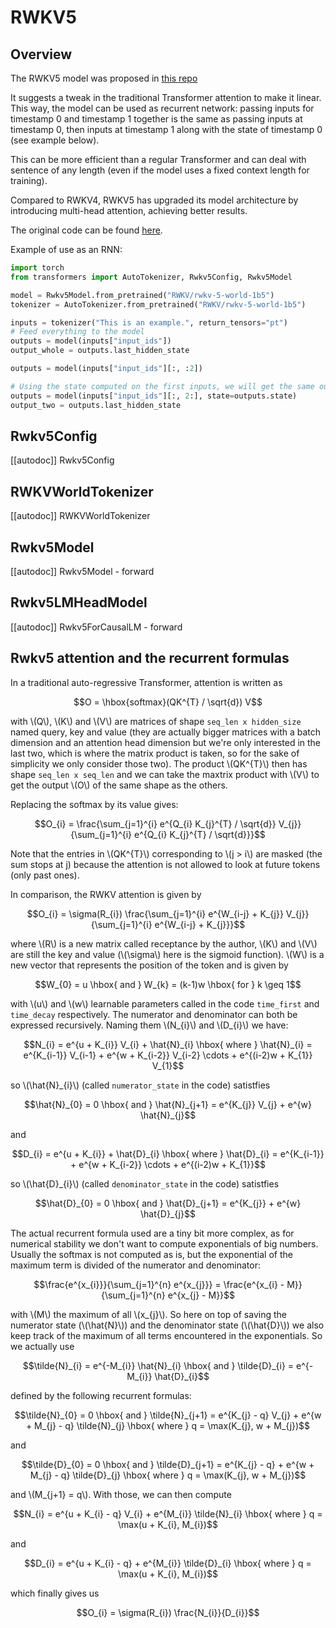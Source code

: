 <!--Copyright 2023 The HuggingFace Team. All rights reserved.

Licensed under the Apache License, Version 2.0 (the "License"); you may not use this file except in compliance with
the License. You may obtain a copy of the License at

http://www.apache.org/licenses/LICENSE-2.0

Unless required by applicable law or agreed to in writing, software distributed under the License is distributed on
an "AS IS" BASIS, WITHOUT WARRANTIES OR CONDITIONS OF ANY KIND, either express or implied. See the License for the
specific language governing permissions and limitations under the License.

⚠️ Note that this file is in Markdown but contain specific syntax for our doc-builder (similar to MDX) that may not be
rendered properly in your Markdown viewer.

-->

# RWKV5

## Overview

The RWKV5 model was proposed in [this repo](https://github.com/BlinkDL/RWKV-LM/tree/main/RWKV-v5)

It suggests a tweak in the traditional Transformer attention to make it linear. This way, the model can be used as recurrent network: passing inputs for timestamp 0 and timestamp 1 together is the same as passing inputs at timestamp 0, then inputs at timestamp 1 along with the state of timestamp 0 (see example below).

This can be more efficient than a regular Transformer and can deal with sentence of any length (even if the model uses a fixed context length for training).

Compared to RWKV4, RWKV5 has upgraded its model architecture by introducing multi-head attention, achieving better results.

The original code can be found [here](https://github.com/BlinkDL/RWKV-LM/tree/main/RWKV-v5).

Example of use as an RNN:

```py
import torch
from transformers import AutoTokenizer, Rwkv5Config, Rwkv5Model

model = Rwkv5Model.from_pretrained("RWKV/rwkv-5-world-1b5")
tokenizer = AutoTokenizer.from_pretrained("RWKV/rwkv-5-world-1b5")

inputs = tokenizer("This is an example.", return_tensors="pt")
# Feed everything to the model
outputs = model(inputs["input_ids"])
output_whole = outputs.last_hidden_state

outputs = model(inputs["input_ids"][:, :2])

# Using the state computed on the first inputs, we will get the same output
outputs = model(inputs["input_ids"][:, 2:], state=outputs.state)
output_two = outputs.last_hidden_state

```


## Rwkv5Config

[[autodoc]] Rwkv5Config

## RWKVWorldTokenizer

[[autodoc]] RWKVWorldTokenizer

## Rwkv5Model

[[autodoc]] Rwkv5Model
    - forward

## Rwkv5LMHeadModel

[[autodoc]] Rwkv5ForCausalLM
    - forward

## Rwkv5 attention and the recurrent formulas

In a traditional auto-regressive Transformer, attention is written as

$$O = \hbox{softmax}(QK^{T} / \sqrt{d}) V$$

with \\(Q\\), \\(K\\) and \\(V\\) are matrices of shape `seq_len x hidden_size` named query, key and value (they are actually bigger matrices with a batch dimension and an attention head dimension but we're only interested in the last two, which is where the matrix product is taken, so for the sake of simplicity we only consider those two). The product \\(QK^{T}\\) then has shape `seq_len x seq_len` and we can take the maxtrix product with \\(V\\) to get the output \\(O\\) of the same shape as the others.  

Replacing the softmax by its value gives:

$$O_{i} = \frac{\sum_{j=1}^{i} e^{Q_{i} K_{j}^{T} / \sqrt{d}} V_{j}}{\sum_{j=1}^{i} e^{Q_{i} K_{j}^{T} / \sqrt{d}}}$$

Note that the entries in \\(QK^{T}\\) corresponding to \\(j > i\\) are masked (the sum stops at j) because the attention is not allowed to look at future tokens (only past ones).

In comparison, the RWKV attention is given by

$$O_{i} = \sigma(R_{i}) \frac{\sum_{j=1}^{i} e^{W_{i-j} + K_{j}} V_{j}}{\sum_{j=1}^{i} e^{W_{i-j} + K_{j}}}$$

where \\(R\\) is a new matrix called receptance by the author, \\(K\\) and \\(V\\) are still the key and value (\\(\sigma\\) here is the sigmoid function). \\(W\\) is a new vector that represents the position of the token and is given by

$$W_{0} = u \hbox{  and  } W_{k} = (k-1)w \hbox{ for } k \geq 1$$

with \\(u\\) and \\(w\\) learnable parameters called in the code `time_first` and `time_decay` respectively. The numerator and denominator can both be expressed recursively. Naming them \\(N_{i}\\) and \\(D_{i}\\) we have:

$$N_{i} = e^{u + K_{i}} V_{i} + \hat{N}_{i} \hbox{  where  } \hat{N}_{i} = e^{K_{i-1}} V_{i-1} + e^{w + K_{i-2}} V_{i-2} \cdots + e^{(i-2)w + K_{1}} V_{1}$$

so \\(\hat{N}_{i}\\) (called `numerator_state` in the code) satistfies

$$\hat{N}_{0} = 0 \hbox{  and  } \hat{N}_{j+1} = e^{K_{j}} V_{j} + e^{w} \hat{N}_{j}$$

and

$$D_{i} = e^{u + K_{i}} + \hat{D}_{i} \hbox{  where  } \hat{D}_{i} = e^{K_{i-1}} + e^{w + K_{i-2}} \cdots + e^{(i-2)w + K_{1}}$$

so \\(\hat{D}_{i}\\) (called `denominator_state` in the code) satistfies

$$\hat{D}_{0} = 0 \hbox{  and  } \hat{D}_{j+1} = e^{K_{j}} + e^{w} \hat{D}_{j}$$

The actual recurrent formula used are a tiny bit more complex, as for numerical stability we don't want to compute exponentials of big numbers. Usually the softmax is not computed as is, but the exponential of the maximum term is divided of the numerator and denominator:

$$\frac{e^{x_{i}}}{\sum_{j=1}^{n} e^{x_{j}}} = \frac{e^{x_{i} - M}}{\sum_{j=1}^{n} e^{x_{j} - M}}$$

with \\(M\\) the maximum of all \\(x_{j}\\). So here on top of saving the numerator state (\\(\hat{N}\\)) and the denominator state (\\(\hat{D}\\)) we also keep track of the maximum of all terms encountered in the exponentials. So we actually use

$$\tilde{N}_{i} = e^{-M_{i}} \hat{N}_{i} \hbox{  and  } \tilde{D}_{i} = e^{-M_{i}} \hat{D}_{i}$$

defined by the following recurrent formulas:

$$\tilde{N}_{0} = 0 \hbox{  and  } \tilde{N}_{j+1} = e^{K_{j} - q} V_{j} + e^{w + M_{j} - q} \tilde{N}_{j} \hbox{  where  } q = \max(K_{j}, w + M_{j})$$

and

$$\tilde{D}_{0} = 0 \hbox{  and  } \tilde{D}_{j+1} = e^{K_{j} - q} + e^{w + M_{j} - q} \tilde{D}_{j} \hbox{  where  } q = \max(K_{j}, w + M_{j})$$

and \\(M_{j+1} = q\\). With those, we can then compute

$$N_{i} = e^{u + K_{i} - q} V_{i} + e^{M_{i}} \tilde{N}_{i} \hbox{  where  } q = \max(u + K_{i}, M_{i})$$

and

$$D_{i} = e^{u + K_{i} - q} + e^{M_{i}} \tilde{D}_{i} \hbox{  where  } q = \max(u + K_{i}, M_{i})$$

which finally gives us

$$O_{i} = \sigma(R_{i}) \frac{N_{i}}{D_{i}}$$